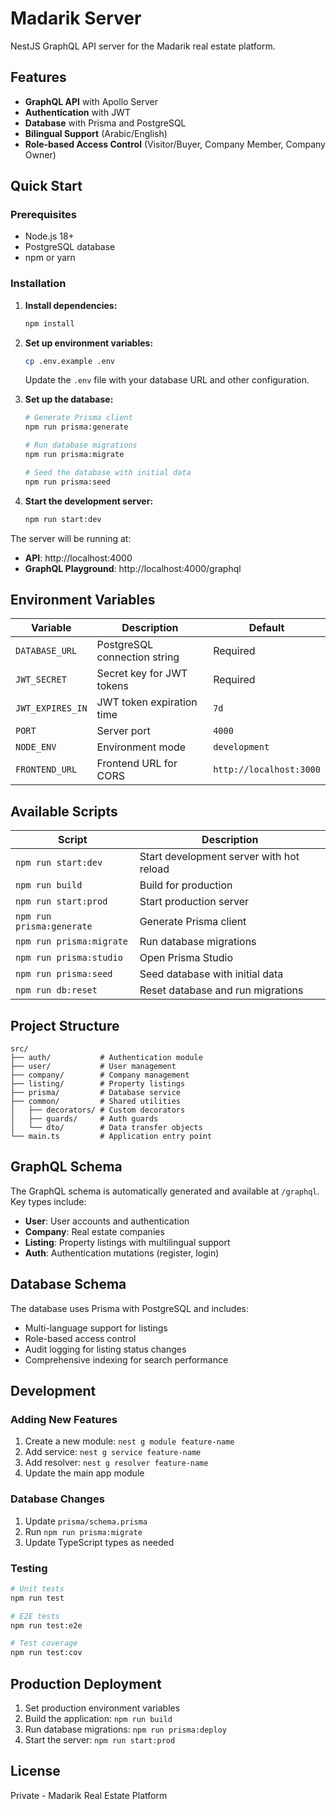 # Madarik Server

NestJS GraphQL API server for the Madarik real estate platform.

## Features

- **GraphQL API** with Apollo Server
- **Authentication** with JWT
- **Database** with Prisma and PostgreSQL
- **Bilingual Support** (Arabic/English)
- **Role-based Access Control** (Visitor/Buyer, Company Member, Company Owner)

## Quick Start

### Prerequisites

- Node.js 18+ 
- PostgreSQL database
- npm or yarn

### Installation

1. **Install dependencies:**
   ```bash
   npm install
   ```

2. **Set up environment variables:**
   ```bash
   cp .env.example .env
   ```
   
   Update the `.env` file with your database URL and other configuration.

3. **Set up the database:**
   ```bash
   # Generate Prisma client
   npm run prisma:generate
   
   # Run database migrations
   npm run prisma:migrate
   
   # Seed the database with initial data
   npm run prisma:seed
   ```

4. **Start the development server:**
   ```bash
   npm run start:dev
   ```

The server will be running at:
- **API**: http://localhost:4000
- **GraphQL Playground**: http://localhost:4000/graphql

## Environment Variables

| Variable | Description | Default |
|----------|-------------|---------|
| `DATABASE_URL` | PostgreSQL connection string | Required |
| `JWT_SECRET` | Secret key for JWT tokens | Required |
| `JWT_EXPIRES_IN` | JWT token expiration time | `7d` |
| `PORT` | Server port | `4000` |
| `NODE_ENV` | Environment mode | `development` |
| `FRONTEND_URL` | Frontend URL for CORS | `http://localhost:3000` |

## Available Scripts

| Script | Description |
|--------|-------------|
| `npm run start:dev` | Start development server with hot reload |
| `npm run build` | Build for production |
| `npm run start:prod` | Start production server |
| `npm run prisma:generate` | Generate Prisma client |
| `npm run prisma:migrate` | Run database migrations |
| `npm run prisma:studio` | Open Prisma Studio |
| `npm run prisma:seed` | Seed database with initial data |
| `npm run db:reset` | Reset database and run migrations |

## Project Structure

```
src/
├── auth/           # Authentication module
├── user/           # User management
├── company/        # Company management
├── listing/        # Property listings
├── prisma/         # Database service
├── common/         # Shared utilities
│   ├── decorators/ # Custom decorators
│   ├── guards/     # Auth guards
│   └── dto/        # Data transfer objects
└── main.ts         # Application entry point
```

## GraphQL Schema

The GraphQL schema is automatically generated and available at `/graphql`. Key types include:

- **User**: User accounts and authentication
- **Company**: Real estate companies
- **Listing**: Property listings with multilingual support
- **Auth**: Authentication mutations (register, login)

## Database Schema

The database uses Prisma with PostgreSQL and includes:

- Multi-language support for listings
- Role-based access control
- Audit logging for listing status changes
- Comprehensive indexing for search performance

## Development

### Adding New Features

1. Create a new module: `nest g module feature-name`
2. Add service: `nest g service feature-name`
3. Add resolver: `nest g resolver feature-name`
4. Update the main app module

### Database Changes

1. Update `prisma/schema.prisma`
2. Run `npm run prisma:migrate`
3. Update TypeScript types as needed

### Testing

```bash
# Unit tests
npm run test

# E2E tests
npm run test:e2e

# Test coverage
npm run test:cov
```

## Production Deployment

1. Set production environment variables
2. Build the application: `npm run build`
3. Run database migrations: `npm run prisma:deploy`
4. Start the server: `npm run start:prod`

## License

Private - Madarik Real Estate Platform